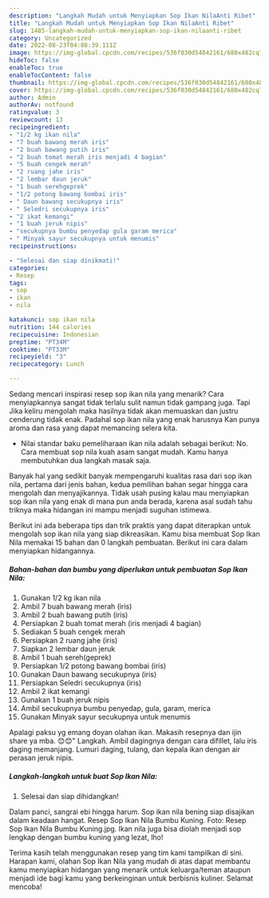 ```yaml
---
description: "Langkah Mudah untuk Menyiapkan Sop Ikan NilaAnti Ribet"
title: "Langkah Mudah untuk Menyiapkan Sop Ikan NilaAnti Ribet"
slug: 1485-langkah-mudah-untuk-menyiapkan-sop-ikan-nilaanti-ribet
category: Uncategorized
date: 2022-08-23T04:08:39.111Z
image: https://img-global.cpcdn.com/recipes/536f030d54842161/680x482cq70/sop-ikan-nila-foto-resep-utama.jpg
hideToc: false
enableToc: true
enableTocContent: false
thumbnail: https://img-global.cpcdn.com/recipes/536f030d54842161/680x482cq70/sop-ikan-nila-foto-resep-utama.jpg
cover: https://img-global.cpcdn.com/recipes/536f030d54842161/680x482cq70/sop-ikan-nila-foto-resep-utama.jpg
author: Admin
authorAv: notfound
ratingvalue: 3
reviewcount: 13
recipeingredient:
- "1/2 kg ikan nila"
- "7 buah bawang merah iris"
- "2 buah bawang putih iris"
- "2 buah tomat merah iris menjadi 4 bagian"
- "5 buah cengek merah"
- "2 ruang jahe iris"
- "2 lembar daun jeruk"
- "1 buah serehgeprek"
- "1/2 potong bawang bombai iris"
- " Daun bawang secukupnya iris"
- " Seledri secukupnya iris"
- "2 ikat kemangi"
- "1 buah jeruk nipis"
- "secukupnya bumbu penyedap gula garam merica"
- " Minyak sayur secukupnya untuk menumis"
recipeinstructions:

- "Selesai dan siap dinikmati!"
categories:
- Resep
tags:
- sop
- ikan
- nila

katakunci: sop ikan nila 
nutrition: 144 calories
recipecuisine: Indonesian
preptime: "PT34M"
cooktime: "PT33M"
recipeyield: "3"
recipecategory: Lunch

---
```



Sedang mencari inspirasi resep sop ikan nila yang menarik? Cara menyiapkannya sangat tidak terlalu sulit namun tidak gampang juga. Tapi Jika keliru mengolah maka hasilnya tidak akan memuaskan dan justru cenderung tidak enak. Padahal sop ikan nila yang enak harusnya Kan punya aroma dan rasa yang dapat memancing selera kita.


- Nilai standar baku pemeliharaan ikan nila adalah sebagai berikut: No. Cara membuat sop nila kuah asam sangat mudah. Kamu hanya membutuhkan dua langkah masak saja.

Banyak hal yang sedikit banyak mempengaruhi kualitas rasa dari sop ikan nila, pertama dari jenis bahan, kedua pemilihan bahan segar hingga cara mengolah dan menyajikannya. Tidak usah pusing kalau mau menyiapkan sop ikan nila yang enak di mana pun anda berada, karena asal sudah tahu triknya maka hidangan ini mampu menjadi suguhan istimewa.


Berikut ini ada beberapa tips dan trik praktis yang dapat diterapkan untuk mengolah sop ikan nila yang siap dikreasikan. Kamu bisa membuat Sop Ikan Nila memakai 15 bahan dan 0 langkah pembuatan. Berikut ini cara dalam menyiapkan hidangannya.

<!--inarticleads1-->

##### Bahan-bahan dan bumbu yang diperlukan untuk pembuatan Sop Ikan Nila:

1. Gunakan 1/2 kg ikan nila
1. Ambil 7 buah bawang merah (iris)
1. Ambil 2 buah bawang putih (iris)
1. Persiapkan 2 buah tomat merah (iris menjadi 4 bagian)
1. Sediakan 5 buah cengek merah
1. Persiapkan 2 ruang jahe (iris)
1. Siapkan 2 lembar daun jeruk
1. Ambil 1 buah sereh(geprek)
1. Persiapkan 1/2 potong bawang bombai (iris)
1. Gunakan  Daun bawang secukupnya (iris)
1. Persiapkan  Seledri secukupnya (iris)
1. Ambil 2 ikat kemangi
1. Gunakan 1 buah jeruk nipis
1. Ambil secukupnya bumbu penyedap, gula, garam, merica
1. Gunakan  Minyak sayur secukupnya untuk menumis


Apalagi paksu yg emang doyan olahan ikan. Makasih resepnya dan ijin share ya mba. 😊😊&#34; Langkah. Ambil dagingnya dengan cara difillet, lalu iris daging memanjang. Lumuri daging, tulang, dan kepala ikan dengan air perasan jeruk nipis. 

<!--inarticleads2-->

##### Langkah-langkah untuk buat Sop Ikan Nila:


1. Selesai dan siap dihidangkan!

Dalam panci, sangrai ebi hingga harum. Sop ikan nila bening siap disajikan dalam keadaan hangat. Resep Sop Ikan Nila Bumbu Kuning. Foto: Resep Sop Ikan Nila Bumbu Kuning.jpg. Ikan nila juga bisa diolah menjadi sop lengkap dengan bumbu kuning yang lezat, lho! 

Terima kasih telah menggunakan resep yang tim kami tampilkan di sini. Harapan kami, olahan Sop Ikan Nila yang mudah di atas dapat membantu kamu menyiapkan hidangan yang menarik untuk keluarga/teman ataupun menjadi ide bagi kamu yang berkeinginan untuk berbisnis kuliner. Selamat mencoba!
